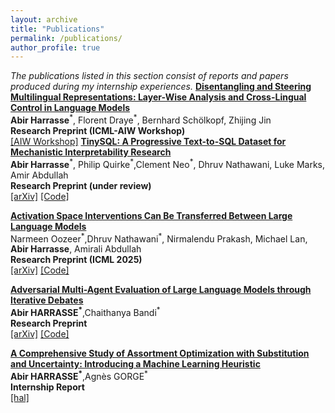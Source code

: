 ```yaml
---
layout: archive
title: "Publications"
permalink: /publications/
author_profile: true
---
```


*The publications listed in this section consist of reports and papers produced during my internship experiences.*
**[Disentangling and Steering Multilingual Representations: Layer-Wise Analysis and Cross-Lingual Control in Language Models
](https://drive.google.com/file/d/1GZeWBQlJYpQvmbmxad-RrQT0Ur8ccFKt/view?usp=sharing)**\
 **Abir Harrasse**<sup>\*</sup>, Florent Draye<sup>\*</sup>, Bernhard Schölkopf, Zhijing Jin\
**Research Preprint (ICML-AIW  Workshop)**\
[[AIW Workshop]](https://drive.google.com/file/d/1GZeWBQlJYpQvmbmxad-RrQT0Ur8ccFKt/view?usp=sharing)
**[TinySQL: A Progressive Text-to-SQL Dataset for Mechanistic Interpretability Research](https://arxiv.org/abs/2503.12730)**\
 **Abir Harrasse**<sup>\*</sup>, Philip Quirke<sup>\*</sup>,Clement Neo<sup>\*</sup>, Dhruv Nathawani, Luke Marks, Amir Abdullah\
**Research Preprint (under review)**\
[[arXiv]](https://arxiv.org/abs/2503.12730) [[Code]](https://arxiv.org/abs/2503.12730)

**[Activation Space Interventions Can Be Transferred Between Large Language Models](https://arxiv.org/abs/2503.04429)**\
Narmeen Oozeer<sup>\*</sup>,Dhruv Nathawani<sup>\*</sup>,  Nirmalendu Prakash, Michael Lan, **Abir Harrasse**, Amirali Abdullah\
**Research Preprint (ICML 2025)**\
[[arXiv]](https://arxiv.org/abs/2503.04429) [[Code]](https://github.com/withmartian/Closing-Backdoors-Via-Representation-Transfer)

**[Adversarial Multi-Agent Evaluation of Large Language Models through Iterative Debates](https://arxiv.org/abs/2410.04663)**\
**Abir HARRASSE<sup>\*</sup>**,Chaithanya Bandi<sup>\*</sup> \
**Research Preprint**\
[[arXiv]](https://arxiv.org/abs/2410.04663) [[Code]](https://github.com/abirharrasse/LLM_Judging_Architectures)

**[A Comprehensive Study of Assortment Optimization with Substitution and Uncertainty: Introducing a Machine Learning Heuristic](https://hal.science/hal-04182275)** \
**Abir HARRASSE<sup>\*</sup>**,Agnès GORGE<sup>\*</sup> \
**Internship Report** \
[[hal]](https://hal.science/hal-04182275)


